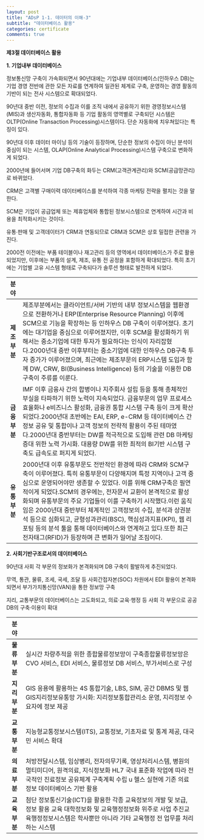 ```yaml
---
layout: post
title: "ADsP 1-1. 데이터의 이해-3"
subtitle: "데이터베이스 활용"
categories: certificate
comments: true
---
```


**제3절 데이터베이스 활용**

**1. 기업내부 데이터베이스**

정보통신망 구축이 가속화되면서 90년대에는 기업내부 데이터베이스(인하우스 DB)는 기업 경영 전반에 관한 모든 자료를 연계하여 일관된 체계로 구축, 운영하는 경영 활동의 기반이 되는 전사 시스템으로 확대되었다.



90년대 중반 이전, 정보의 수집과 이를 조직 내에서 공유하기 위한 경영정보시스템(MIS)과 생산자동화, 통합자동화 등 기업 활동의 영역별로 구축되던 시스템은 OLTP(Online Transaction Processing)시스템이다. 단순 자동화에 치우쳐있다는 특징이 있다.

90년대 이후 데이터 마이닝 등의 기술이 등장하며, 단순한 정보의 수집이 아닌 분석이 중심이 되는 시스템, OLAP(Online Analytical Processing)시스템 구축으로 변화하게 되었다. 

2000년에 들어서며 기업 DB구축의 화두는 CRM(고객관계관리)와 SCM(공급망관리)로 바뀌었다.



CRM은 고객별 구매이력 데이터베이스를 분석하여 각종 마케팅 전략을 펼치는 것을 말한다.

SCM은 기업이 공급업체 또는 제휴업체와 통합된 정보시스템으로 연계하여 시간과 비용을 최적화시키는 것이다.

유통∙판매 및 고객데이터가 CRM과 연동되므로 CRM과 SCM은 상호 밀접한 관련을 가진다.



2000전 이전에는 부품 테이블이나 재고관리 등의 영역에서 데이터베이스가 주로 활용되었지만, 이후에는 부품의 설계, 제조, 유통 전 공정을 포함하게 확대되었다. 특히 초기에는 기업별 고유 시스템 형태로 구축되다가 솔루션 형태로 발전하게 되었다.

|     분야     |                                                              |
| :----------: | :----------------------------------------------------------- |
| **제조부분** | 제조부분에서는 클라이언트/서버 기반의 내부 정보시스템을 웹환경으로 전환하거나 ERP(Enterprise Resource Planning) 이후에 SCM으로 기능을 확장하는 등 인하우스 DB 구축이 이루어졌다. 초기에는 대기업을 중심으로 이루어졌지만, 이후 SCM을 활성화하기 위해서는 중소기업에 대한 투자가 필요하다는 인식이 자리잡혔다.2000년대 중반 이후부터는 중소기업에 대한 인하우스 DB구축 투자 증가가 이루어졌으며, 최근에는 제조부문의 ERP시스템 도입과 함께 DW, CRW, BI(Business Intelligence) 등의 기술을 이용한 DB 구축이 주류를 이룬다. |
| **금융부분** | IMF 이후 금융사 간의 합병이나 지주회사 설립 등을 통해 총체적인 부실을 타파하기 위한 노력이 지속되었다.  금융부문의 업무 프로세스 효율화나 e비즈니스 활성화, 금융권 통합 시스템 구축 등이 크게 확산되었다.2000년대 초반에는 EAI, ERP, e-CRM 등 데이터베이스 간 정보 공유 및 통합이나 고객 정보의 전략적 활용이 주된 테마였다.2000년대 중반부터는 DW를 적극적으로 도입해 관련 DB 마케팅 증대 위한 노력 가시화. 대용량 DW를 위한 최적의 BI기반 시스템 구축도 급속도로 퍼지게 되었다. |
| **유통부분** | 2000년대 이후 유통부문도 전반적인 환경에 따라 CRM와 SCM구축이 이루어졌다. 특히 유통부문이 다양해지며 특정 지역이나 고객 중심으로 운영되어야만 생존할 수 있었다. 이를 위해 CRM구축은 필연적이게 되었다.SCM의 경우에는, 전자문서 교환이 본격적으로 활성화되며 유통부문의 주요 기업들이 이를 구축하기 시작했다.이런 움직임은 2000년대 중반부터 체계적인 고객정보의 수집, 분석과 상권분석 등으로 심화되고, 균형성과관리(BSC), 핵심성과지표(KPI), 웹 리포팅 등의 분석 툴을 통해  데이터베이스와 연계하고 있다.또한 최근 전자태그(RFID)가 등장하며 큰 변화가 일어날 조짐이다. |

**2. 사회기반구조로서의 데이터베이스**

90년대 사회 각 부문의 정보화가 본격화되며 DB 구축이 활발하게 추진되었다.  

무역, 통관, 물류, 조세, 국세, 조달 등 사회간접자본(SOC) 차원에서 EDI 활용이 본격화 되면서 부가가치통신망(VAN)을 통한 정보망 구축

지리, 교통부문의 데이터베이스는 고도화되고, 의료·교육·행정 등 사회 각 부문으로 공공 DB의 구축·이용이 확대

|     분야     |                                                              |
| :----------: | ------------------------------------------------------------ |
| **물류부분** | 실시간 차량추적을 위한 종합물류정보망이 구축종합물류정보망은 CVO 서비스, EDI 서비스, 물류정보 DB 서비스, 부가서비스로 구성 |
| **지리부분** | GIS 응용에 활용하는 4S 통합기술, LBS, SIM, 공간 DBMS 및 웹 GIS지리정보유통망 가시화: 지리정보통합관리소 운영, 지리정보 수요자에 정보 제공 |
| **교통부분** | 지능형교통정보시스템(ITS), 교통정보, 기초자료 및 통계 제공, 대국민 서비스 확대 |
| **의료부분** | 처방전달시스템, 임상병리, 전자의무기록, 영상처리시스템, 병원의 멀티미디어, 원격의료, 지식정보화 HL7 국내 표준화 작업에 따라 전국적인 진료정보 공유체계 구축계획 수립 u 헬스 실현에 기존 의료정보 데이터베이스 기반 활용 |
| **교육부분** | 첨단 정보통신기술(ICT)을 활용한 각종 교육정보의 개발 및 보급, 정보 활용 교육 대학정보화 및 교육행정정보화 위주로 사업 추진교육행정정보시스템은 학사뿐만 아니라 기타 교육행정 전 업무를 처리하는 시스템 |